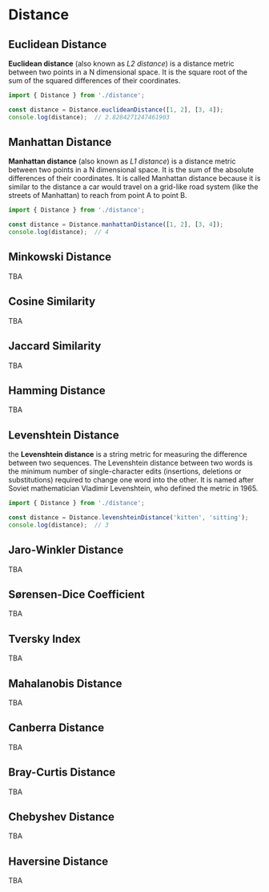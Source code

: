 # Distance

## Euclidean Distance
**Euclidean distance** (also known as *L2 distance*) is a distance metric between two points in a N dimensional space. It is the square root of the sum of the squared differences of their coordinates.

```ts
import { Distance } from './distance';

const distance = Distance.euclideanDistance([1, 2], [3, 4]);
console.log(distance);  // 2.8284271247461903
```



## Manhattan Distance
**Manhattan distance** (also known as *L1 distance*) is a distance metric between two points in a N dimensional space. It is the sum of the absolute differences of their coordinates. It is called Manhattan distance because it is similar to the distance a car would travel on a grid-like road system (like the streets of Manhattan) to reach from point A to point B.

```ts
import { Distance } from './distance';

const distance = Distance.manhattanDistance([1, 2], [3, 4]);
console.log(distance);  // 4
```


## Minkowski Distance
TBA

## Cosine Similarity
TBA

## Jaccard Similarity
TBA

## Hamming Distance
TBA

## Levenshtein Distance
the **Levenshtein distance** is a string metric for measuring the difference between two sequences. The Levenshtein distance between two words is the minimum number of single-character edits (insertions, deletions or substitutions) required to change one word into the other. It is named after Soviet mathematician Vladimir Levenshtein, who defined the metric in 1965.

```ts
import { Distance } from './distance';

const distance = Distance.levenshteinDistance('kitten', 'sitting');
console.log(distance);  // 3
```



## Jaro-Winkler Distance
TBA

## Sørensen-Dice Coefficient
TBA

## Tversky Index
TBA

## Mahalanobis Distance
TBA

## Canberra Distance
TBA

## Bray-Curtis Distance
TBA

## Chebyshev Distance
TBA

## Haversine Distance
TBA

